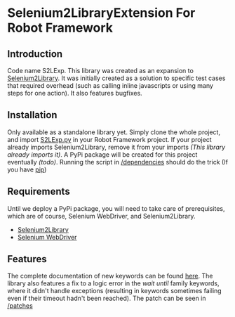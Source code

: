 # Selenium2LibraryExtension For Robot Framework

## Introduction
Code name S2LExp. This library was created as an expansion to [Selenium2Library](https://github.com/axon-id/Selenium2Library "Selenium2Library on GitHub"). It was initially created as a solution to specific test cases that required overhead (such as calling inline javascripts or using many steps for one action). It also features bugfixes.

## Installation
Only available as a standalone library yet. Simply clone the whole project, and import [S2LExp.py](https://github.com/axon-id/Selenium2LibraryExtension/tree/master/Library "S2LExp.py directory") in your Robot Framework project. If your project already imports Selenium2Library, remove it from your imports _(This library already imports it)_. A PyPi package will be created for this project eventually _(todo)_. Running the script in [/dependencies](https://github.com/axon-id/Selenium2LibraryExtension/tree/master/Dependencies "Dependencies directory") should do the trick (If you have [pip](https://pip.pypa.io/en/stable/ "Python pip documentation"))

## Requirements
Until we deploy a PyPi package, you will need to take care of prerequisites, which are of course, Selenium WebDriver, and Selenium2Library.
* [Selenium2Library](https://github.com/axon-id/Selenium2Library "Selenium2Library on GitHub")
* [Selenium WebDriver](https://github.com/SeleniumHQ/selenium/tree/master/py "Selenium for Python on GitHub")

## Features
The complete documentation of new keywords can be found [here](https://axon-id.github.io/Selenium2LibraryExtension/ "S2LExp keywords documentation"). The library also features a fix to a logic error in the _wait until_ family keywords, where it didn't handle exceptions (resulting in keywords sometimes failing even if their timeout hadn't been reached). The patch can be seen in [/patches](https://github.com/axon-id/Selenium2LibraryExtension/tree/master/Library/patches "Patches directory")
